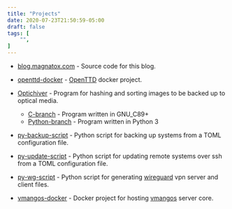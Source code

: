 ```yaml
---
title: "Projects"
date: 2020-07-23T21:50:59-05:00
draft: false
tags: [
	"",
]
---
```

* [blog.magnatox.com](https://git.magnatox.com/tonymmm1/blog.magnatox.com) - Source code for this blog.

* [openttd-docker](https://git.magnatox.com/tonymmm1/openttd-docker) - [OpenTTD](https://www.openttd.org/) docker project.

* [Optichiver](https://git.magnatox.com/tonymmm1/optichiver) - Program for hashing and sorting images to be backed up to optical media.

	* [C-branch](https://git.magnatox.com/tonymmm1/optichiver) - Program written in GNU_C89+
	* [Python-branch](https://git.magnatox.com/tonymmm1/optichiver/src/branch/py_optichiver) - Program written in Python 3

* [py-backup-script](https://git.magnatox.com/tonymmm1/py-backup-script) - Python script for backing up systems from a TOML configuration file.

* [py-update-script](https://git.magnatox.com/tonymmm1/py-update-script) - Python script for updating remote systems over ssh from a TOML configuration file.  

* [py-wg-script](https://git.magnatox.com/tonymmm1/py-wg-script) - Python script for generating [wireguard](https://www.wireguard.com/) vpn server and client files. 

* [vmangos-docker](https://github.com/tonymmm1/vmangos-docker) - Docker project for hosting [vmangos](https://github.com/vmangos/core) server core. 

